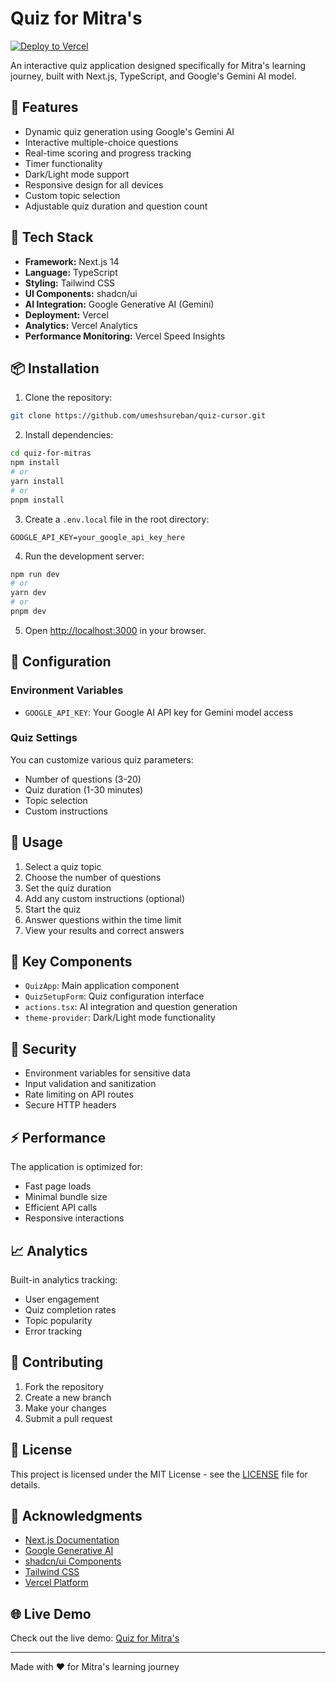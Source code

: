 # Quiz for Mitra's

[![Deploy to Vercel](https://github.com/umeshsureban/quiz-for-mitras/actions/workflows/deploy.yml/badge.svg)](https://github.com/umeshsureban/quiz-for-mitras/actions/workflows/deploy.yml)

An interactive quiz application designed specifically for Mitra's learning journey, built with Next.js, TypeScript, and Google's Gemini AI model.

## 🌟 Features

- Dynamic quiz generation using Google's Gemini AI
- Interactive multiple-choice questions
- Real-time scoring and progress tracking
- Timer functionality
- Dark/Light mode support
- Responsive design for all devices
- Custom topic selection
- Adjustable quiz duration and question count

## 🚀 Tech Stack

- **Framework:** Next.js 14
- **Language:** TypeScript
- **Styling:** Tailwind CSS
- **UI Components:** shadcn/ui
- **AI Integration:** Google Generative AI (Gemini)
- **Deployment:** Vercel
- **Analytics:** Vercel Analytics
- **Performance Monitoring:** Vercel Speed Insights

## 📦 Installation

1. Clone the repository:
```bash
git clone https://github.com/umeshsureban/quiz-cursor.git
```

2. Install dependencies:
```bash
cd quiz-for-mitras
npm install
# or
yarn install
# or
pnpm install
```

3. Create a `.env.local` file in the root directory:
```env
GOOGLE_API_KEY=your_google_api_key_here
```

4. Run the development server:
```bash
npm run dev
# or
yarn dev
# or
pnpm dev
```

5. Open [http://localhost:3000](http://localhost:3000) in your browser.

## 🔧 Configuration

### Environment Variables

- `GOOGLE_API_KEY`: Your Google AI API key for Gemini model access

### Quiz Settings

You can customize various quiz parameters:
- Number of questions (3-20)
- Quiz duration (1-30 minutes)
- Topic selection
- Custom instructions

## 📱 Usage

1. Select a quiz topic
2. Choose the number of questions
3. Set the quiz duration
4. Add any custom instructions (optional)
5. Start the quiz
6. Answer questions within the time limit
7. View your results and correct answers

## 🎯 Key Components

- `QuizApp`: Main application component
- `QuizSetupForm`: Quiz configuration interface
- `actions.tsx`: AI integration and question generation
- `theme-provider`: Dark/Light mode functionality

## 🔐 Security

- Environment variables for sensitive data
- Input validation and sanitization
- Rate limiting on API routes
- Secure HTTP headers

## ⚡ Performance

The application is optimized for:
- Fast page loads
- Minimal bundle size
- Efficient API calls
- Responsive interactions

## 📈 Analytics

Built-in analytics tracking:
- User engagement
- Quiz completion rates
- Topic popularity
- Error tracking

## 🤝 Contributing

1. Fork the repository
2. Create a new branch
3. Make your changes
4. Submit a pull request

## 📝 License

This project is licensed under the MIT License - see the [LICENSE](LICENSE) file for details.

## 🙏 Acknowledgments

- [Next.js Documentation](https://nextjs.org/docs)
- [Google Generative AI](https://ai.google.dev/)
- [shadcn/ui Components](https://ui.shadcn.com/)
- [Tailwind CSS](https://tailwindcss.com/)
- [Vercel Platform](https://vercel.com/)


## 🌐 Live Demo

Check out the live demo: [Quiz for Mitra's](https://mitras-quiz.vercel.app/)

---

Made with ❤️ for Mitra's learning journey
